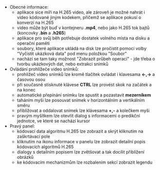 ﻿* Obecné informace:
	* aplikace sice míří na H.265 video, ale zároveň je možné nahrát i video kódované jiným kodekem, přičemž se aplikace pokusí o konverzi na H.265
	* video může být buď v kontejneru **.mp4**, nebo jako H.265 tok bajtů (koncovky **.bin** a **.h265**)
	* aplikace pro svůj běh potřebuje dostatek volného místa na disku a operační paměti
	* soubory, které aplikace ukládá na disk lze pročistit pomocí volby "Vyčistit ukázková data" pod menu položkou "Soubor"
	* nachází se tam taky možnost "Zobrazit průbeh operací" - jde třeba o tvorbu ukázkových dat, nebo extrakci snímků
* Ovládání prohlížeče video snímků:
	* prohlížeč video snímků lze kromě tlačítek ovládat i klavesama **←,→** a časovou osou
	* při současně stisknuté klávese **CTRL** lze provést skok na začátek a na konec
	* automatické přepínání snímku lze spustit a pozastavit **mezerníkem**
	* taháním myši lze posouvat snímek v horizontálním a vertikálním směru
	* přibližovat a oddalovat snímek lze klávesama **+,-** a kolečkem myši
	* pravým myšítkem lze otevřít dialog s informacemi o predikční jednotce, ve které se nachází kursor
* Pravý panel:
	* kódovací data algoritmu H.265 lze zobrazit a skrýt kliknutím na zaškrtávací pole
	* kliknutím na ikonu informace v panelu lze zobrazit detailní popis kódovacích algoritmů H.265
	* dialogy s detailním popisem lze zvětšovat a tak docílit přiblížení obrázků
	* ke kódovacím mechanizmům lze rozbalením sekcí zobrazit legendu
